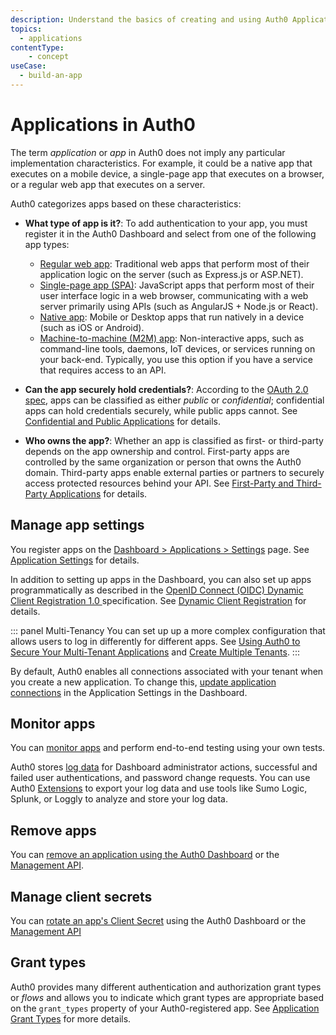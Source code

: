 ```yaml
---
description: Understand the basics of creating and using Auth0 Applications.
topics:
  - applications
contentType: 
    - concept
useCase:
  - build-an-app
---
```

# Applications in Auth0

The term *application* or *app* in Auth0 does not imply any particular implementation characteristics. For example, it could be a native app that executes on a mobile device, a single-page app that executes on a browser, or a regular web app that executes on a server.

Auth0 categorizes apps based on these characteristics:

* **What type of app is it?**: To add authentication to your app, you must register it in the Auth0 Dashboard and select from one of the following app types: 
  - [Regular web app](/dashboard/guides/applications/register-app-regular-web): Traditional web apps that perform most of their application logic on the server (such as Express.js or ASP.NET).
  - [Single-page app (SPA)](/dashboard/guides/applications/register-app-spa): JavaScript apps that perform most of their user interface logic in a web browser, communicating with a web server primarily using APIs (such as AngularJS + Node.js or React).
  - [Native app](/dashboard/guides/applications/register-app-native): Mobile or Desktop apps that run natively in a device (such as iOS or Android).
  - [Machine-to-machine (M2M) app](/dashboard/guides/applications/register-app-m2m): Non-interactive apps, such as command-line tools, daemons, IoT devices, or services running on your back-end. Typically, you use this option if you have a service that requires access to an API.

* **Can the app securely hold credentials?**: According to the [OAuth 2.0 spec](https://tools.ietf.org/html/rfc6749#section-2.1), apps can be classified as either *public* or *confidential*; confidential apps can hold credentials securely, while public apps cannot. See [Confidential and Public Applications](/applications/concepts/app-types-confidential-public) for details.

* **Who owns the app?**: Whether an app is classified as first- or third-party depends on the app ownership and control. First-party apps are controlled by the same organization or person that owns the Auth0 domain. Third-party apps enable external parties or partners to securely access protected resources behind your API. See [First-Party and Third-Party Applications](/applications/concepts/app-types-first-third-party) for details.

## Manage app settings

You register apps on the [Dashboard > Applications > Settings](${manage_url}/#/applications/${account.clientId}/settings) page. See [Application Settings](//dashboard/reference/settings-application) for details.

In addition to setting up apps in the Dashboard, you can also set up apps programmatically as described in the [OpenID Connect (OIDC) Dynamic Client Registration 1.0 ](https://openid.net/specs/openid-connect-registration-1_0.html) specification. See [Dynamic Client Registration](/api-auth/dynamic-client-registration) for details.

::: panel Multi-Tenancy
You can set up up a more complex configuration that allows users to log in differently for different apps. See [Using Auth0 to Secure Your Multi-Tenant Applications](/design/using-auth0-with-multi-tenant-apps) and [Create Multiple Tenants](/dashboard/guides/tenants/create-multiple-tenants).
:::

By default, Auth0 enables all connections associated with your tenant when you create a new application. To change this, [update application connections](/dashboard/guides/applications/update-app-connections) in the Application Settings in the Dashboard.

## Monitor apps

You can [monitor apps](/monitoring/guides/monitor-applications) and perform end-to-end testing using your own tests. 

Auth0 stores [log data](/logs) for Dashboard administrator actions, successful and failed user authentications, and password change requests. You can use Auth0 [Extensions](/extensions) to export your log data and use tools like Sumo Logic, Splunk, or Loggly to analyze and store your log data. 

## Remove apps

You can [remove an application using the Auth0 Dashboard](/dashboard/guides/applications/remove-app) or the [Management API](/api/management/guides/applications/remove-app).

## Manage client secrets

You can [rotate an app's Client Secret](/dashboard/guides/applications/rotate-client-secret) using the Auth0 Dashboard or the [Management API](/api/management/guides/applications/rotate-client-secret)

## Grant types

Auth0 provides many different authentication and authorization grant types or *flows* and allows you to indicate which grant types are appropriate based on the `grant_types` property of your Auth0-registered app. See [Application Grant Types](/applications/concepts/application-grant-types) for more details.

